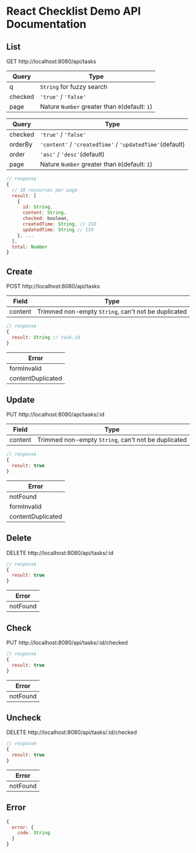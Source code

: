 # React Checklist Demo API Documentation

## List

GET http://localhost:8080/api/tasks

| Query   | Type                                           |
| ------- | ---------------------------------------------- |
| q       | `String` for fuzzy search                       |
| checked | `'true'` / `'false'`                           |
| page    | Nature `Number` greater than `0`(default: `1`) |

| Query   | Type                                                     |
| ------- | -------------------------------------------------------- |
| checked | `'true'` / `'false'`                                     |
| orderBy | `'content'` / `'createdTime'` / `'updatedTime'`(default) |
| order   | `'asc'` / `'desc'`(default)                              |
| page    | Nature `Number` greater than `0`(default: `1`)           |

```javascript
// response
{
  // 10 resources per page
  result: [
    {
      id: String,
      content: String,
      checked: boolean,
      createdTime: String, // ISO
      updatedTime: String // ISO
    }, ...
  ],
  total: Number
}
```

## Create

POST http://localhost:8080/api/tasks

| Field   | Type                                                |
| ------- | --------------------------------------------------- |
| content | Trimmed non-empty `String`, can't not be duplicated |

```javascript
// response
{
  result: String // task.id
}
```

| Error             |
| ----------------- |
| formInvalid       |
| contentDuplicated |

## Update

PUT http://localhost:8080/api/tasks/:id

| Field   | Type                                                |
| ------- | --------------------------------------------------- |
| content | Trimmed non-empty `String`, can't not be duplicated |

```javascript
// response
{
  result: true
}
```

| Error             |
| ----------------- |
| notFound          |
| formInvalid       |
| contentDuplicated |

## Delete

DELETE http://localhost:8080/api/tasks/:id

```javascript
// response
{
  result: true
}
```

| Error    |
| -------- |
| notFound |

## Check

PUT http://localhost:8080/api/tasks/:id/checked

```javascript
// response
{
  result: true
}
```

| Error    |
| -------- |
| notFound |

## Uncheck

DELETE http://localhost:8080/api/tasks/:id/checked

```javascript
// response
{
  result: true
}
```

| Error    |
| -------- |
| notFound |

## Error

```javascript
{
  error: {
    code: String
  }
}
```